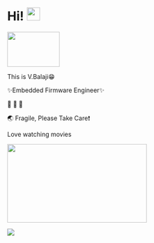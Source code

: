 # Hi! <img src="https://media.giphy.com/media/hvRJCLFzcasrR4ia7z/giphy.gif" width="30px">
<img src="https://media.giphy.com/media/31vamYdZV5ISQ/giphy.gif" height="80" width="120px">

This is V.Balaji:grin:

✨Embedded Firmware Engineer✨                                           

:see_no_evil: :hear_no_evil: :speak_no_evil:

:earth_asia: Fragile, Please Take Care:heavy_exclamation_mark:

Love watching movies

<img src="https://media.giphy.com/media/v1.Y2lkPTc5MGI3NjExNDA2ZTVmMGI2YzZjMWM4NTA2MzM4NWEzZjJhMjg1OTE5ZjYwNjRjZCZjdD1n/y1mWdggc3hEC4/giphy.gif" height="180" width="320px"> 

![](https://hit.yhype.me/github/profile?user_id=29356302)

